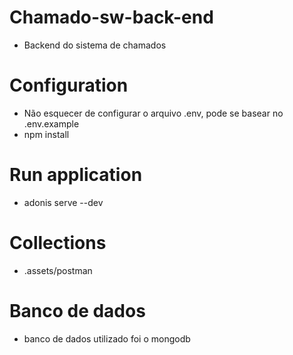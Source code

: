 # Chamado-sw-back-end

- Backend do sistema de chamados

# Configuration

- Não esquecer de configurar o arquivo .env, pode se basear no .env.example
- npm install

# Run application

- adonis serve --dev

# Collections

- .assets/postman

# Banco de dados

- banco de dados utilizado foi o mongodb